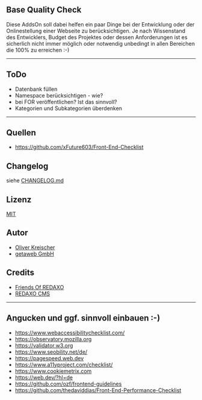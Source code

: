 ## Base Quality Check

Diese AddsOn soll dabei helfen ein paar Dinge bei der Entwicklung oder der Onlinestellung einer Webseite zu berücksichtigen.
Je nach Wissenstand des Entwicklers, Budget des Projektes oder dessen Anforderungen ist es sicherlich nicht immer möglich oder notwendig unbedingt in allen Bereichen die 100% zu erreichen :-) 


---



## ToDo

- Datenbank füllen
- Namespace berücksichtigen - wie?
- bei FOR veröffentlichen? Ist das sinnvoll?
- Kategorien und Subkategorien überdenken


---



## Quellen

- https://github.com/xFuture603/Front-End-Checklist 



## Changelog

siehe [CHANGELOG.md](https://github.com/olien/base_quality_check/blob/main/CHANGELOG.md)

## Lizenz

[MIT](https://github.com/olien/base_quality_check/blob/main/LICENSE)

## Autor

- [Oliver Kreischer](https://github.com/olien)
- [getaweb GmbH](https://github.com/getaweb) 


## Credits

- [Friends Of REDAXO](https://github.com/FriendsOfREDAXO)
- [REDAXO CMS](https://redaxo.org)



---

## Angucken und ggf. sinnvoll einbauen :-)

- https://www.webaccessibilitychecklist.com/
- https://observatory.mozilla.org
- https://validator.w3.org
- https://www.seobility.net/de/
- https://pagespeed.web.dev
- https://www.a11yproject.com/checklist/
- https://www.cookiemetrix.com
- https://web.dev/?hl=de
- https://github.com/ozf/frontend-guidelines
- https://github.com/thedaviddias/Front-End-Performance-Checklist